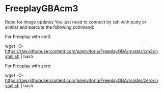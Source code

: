 # FreeplayGBAcm3
Repo for image updates
You just need to connect by ssh with putty or similar and execute the following command:

For Freeplay with cm3:

wget -O- https://raw.githubusercontent.com/julenvitoria/FreeplayGBA/master/cm3/install.sh | bash

For Freeplay with zero:

wget -O- https://raw.githubusercontent.com/julenvitoria/FreeplayGBA/master/zero/install.sh | bash
